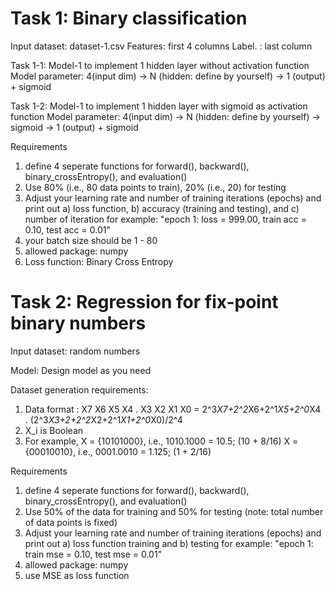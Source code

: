 # Task 1: Binary classification 
Input dataset: dataset-1.csv 
Features: first 4 columns 
Label.  : last column 


Task 1-1: Model-1 to implement 
1 hidden layer without activation function 
Model parameter: 4(input dim) -> N (hidden: define by yourself) -> 1 (output) + sigmoid 


Task 1-2: Model-1 to implement 
1 hidden layer with sigmoid as activation function 
Model parameter: 4(input dim) -> N (hidden: define by yourself) -> sigmoid -> 1 (output) + sigmoid 

    
Requirements 
1) define 4 seperate functions for forward(), backward(), binary_crossEntropy(), and evaluation() 
2) Use 80% (i.e., 80 data points to train), 20% (i.e., 20) for testing 
3) Adjust your learning rate and number of training iterations (epochs) and print out 
       a) loss function, b) accuracy (training and testing), and c) number of iteration 
       for example: "epoch 1: loss = 999.00, train acc = 0.10, test acc = 0.01" 
4) your batch size should be 1 - 80 
5) allowed package: numpy  
6) Loss function: Binary Cross Entropy 

# Task 2: Regression for fix-point binary numbers 
Input dataset: random numbers 

Model: Design model as you need 

Dataset generation requirements: 
1) Data format : X7 X6 X5 X4 . X3 X2 X1 X0  = 2^3*X7+2^2*X6+2^1*X5+2^0*X4 . (2^3*X3+2+2^2*X2+2^1*X1+2^0*X0)/2^4 
2) X_i is Boolean 
3) For example, X = {10101000}, i.e., 1010.1000 = 10.5;   (10 + 8/16) 
                X = {00010010}, i.e., 0001.0010 = 1.125;  (1 + 2/16) 

Requirements 
1) define 4 seperate functions for forward(), backward(), binary_crossEntropy(), and evaluation() 
2) Use 50% of the data for training and 50% for testing (note: total number of data points is fixed) 
3) Adjust your learning rate and number of training iterations (epochs) and print out 
       a) loss function training and b) testing 
       for example: "epoch 1: train mse = 0.10, test mse = 0.01" 
5) allowed package: numpy 
6) use MSE as loss function 
